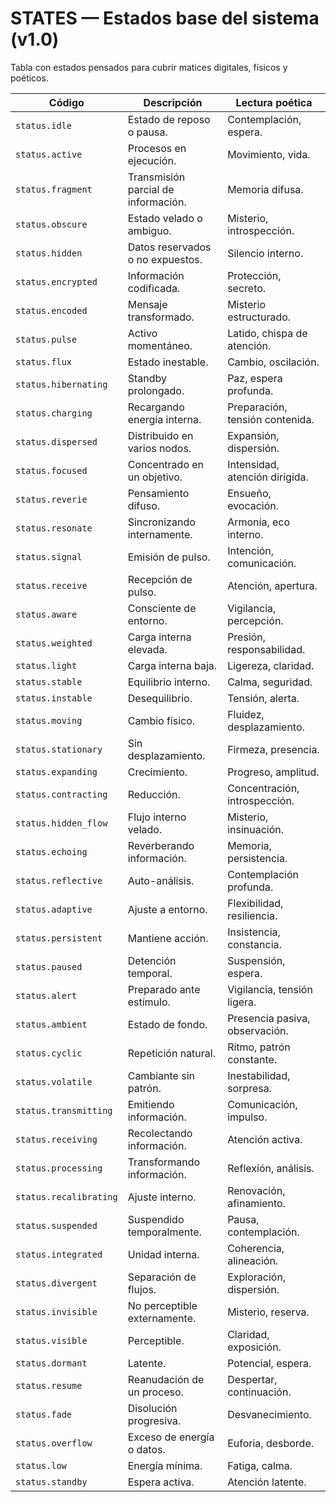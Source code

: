 # STATES — Estados base del sistema (v1.0)

Tabla con estados pensados para cubrir matices digitales, físicos y poéticos.

| Código | Descripción | Lectura poética |
|--------|-------------|-----------------|
| `status.idle` | Estado de reposo o pausa. | Contemplación, espera. |
| `status.active` | Procesos en ejecución. | Movimiento, vida. |
| `status.fragment` | Transmisión parcial de información. | Memoria difusa. |
| `status.obscure` | Estado velado o ambiguo. | Misterio, introspección. |
| `status.hidden` | Datos reservados o no expuestos. | Silencio interno. |
| `status.encrypted` | Información codificada. | Protección, secreto. |
| `status.encoded` | Mensaje transformado. | Misterio estructurado. |
| `status.pulse` | Activo momentáneo. | Latido, chispa de atención. |
| `status.flux` | Estado inestable. | Cambio, oscilación. |
| `status.hibernating` | Standby prolongado. | Paz, espera profunda. |
| `status.charging` | Recargando energía interna. | Preparación, tensión contenida. |
| `status.dispersed` | Distribuido en varios nodos. | Expansión, dispersión. |
| `status.focused` | Concentrado en un objetivo. | Intensidad, atención dirigida. |
| `status.reverie` | Pensamiento difuso. | Ensueño, evocación. |
| `status.resonate` | Sincronizando internamente. | Armonía, eco interno. |
| `status.signal` | Emisión de pulso. | Intención, comunicación. |
| `status.receive` | Recepción de pulso. | Atención, apertura. |
| `status.aware` | Consciente de entorno. | Vigilancia, percepción. |
| `status.weighted` | Carga interna elevada. | Presión, responsabilidad. |
| `status.light` | Carga interna baja. | Ligereza, claridad. |
| `status.stable` | Equilibrio interno. | Calma, seguridad. |
| `status.instable` | Desequilibrio. | Tensión, alerta. |
| `status.moving` | Cambio físico. | Fluidez, desplazamiento. |
| `status.stationary` | Sin desplazamiento. | Firmeza, presencia. |
| `status.expanding` | Crecimiento. | Progreso, amplitud. |
| `status.contracting` | Reducción. | Concentración, introspección. |
| `status.hidden_flow` | Flujo interno velado. | Misterio, insinuación. |
| `status.echoing` | Reverberando información. | Memoria, persistencia. |
| `status.reflective` | Auto-análisis. | Contemplación profunda. |
| `status.adaptive` | Ajuste a entorno. | Flexibilidad, resiliencia. |
| `status.persistent` | Mantiene acción. | Insistencia, constancia. |
| `status.paused` | Detención temporal. | Suspensión, espera. |
| `status.alert` | Preparado ante estímulo. | Vigilancia, tensión ligera. |
| `status.ambient` | Estado de fondo. | Presencia pasiva, observación. |
| `status.cyclic` | Repetición natural. | Ritmo, patrón constante. |
| `status.volatile` | Cambiante sin patrón. | Inestabilidad, sorpresa. |
| `status.transmitting` | Emitiendo información. | Comunicación, impulso. |
| `status.receiving` | Recolectando información. | Atención activa. |
| `status.processing` | Transformando información. | Reflexión, análisis. |
| `status.recalibrating` | Ajuste interno. | Renovación, afinamiento. |
| `status.suspended` | Suspendido temporalmente. | Pausa, contemplación. |
| `status.integrated` | Unidad interna. | Coherencia, alineación. |
| `status.divergent` | Separación de flujos. | Exploración, dispersión. |
| `status.invisible` | No perceptible externamente. | Misterio, reserva. |
| `status.visible` | Perceptible. | Claridad, exposición. |
| `status.dormant` | Latente. | Potencial, espera. |
| `status.resume` | Reanudación de un proceso. | Despertar, continuación. |
| `status.fade` | Disolución progresiva. | Desvanecimiento. |
| `status.overflow` | Exceso de energía o datos. | Euforia, desborde. |
| `status.low` | Energía mínima. | Fatiga, calma. |
| `status.standby` | Espera activa. | Atención latente. |
